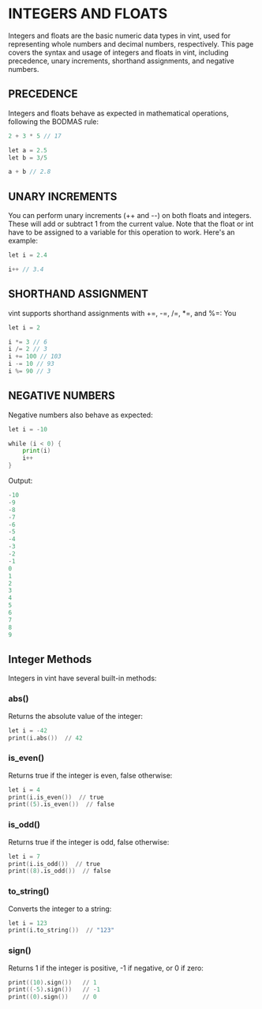 # INTEGERS  AND FLOATS 

Integers and floats are the basic numeric data types in vint, used for representing whole numbers and decimal numbers, respectively. This page covers the syntax and usage of integers and floats in vint, including precedence, unary increments, shorthand assignments, and negative numbers.

## PRECEDENCE

Integers and floats behave as expected in mathematical operations, following the BODMAS rule:
```go
2 + 3 * 5 // 17

let a = 2.5
let b = 3/5

a + b // 2.8
```

## UNARY INCREMENTS

You can perform unary increments (++ and --) on both floats and integers. These will add or subtract 1 from the current value. Note that the float or int have to be assigned to a variable for this operation to work. Here's an example:

```go
let i = 2.4

i++ // 3.4
```

## SHORTHAND ASSIGNMENT

vint supports shorthand assignments with +=, -=, /=, *=, and %=:
You
```go
let i = 2

i *= 3 // 6
i /= 2 // 3
i += 100 // 103
i -= 10 // 93
i %= 90 // 3
```

## NEGATIVE NUMBERS

Negative numbers also behave as expected:

```go
let i = -10

while (i < 0) {
    print(i)
    i++
}

```
Output:
```s
-10
-9
-8
-7
-6
-5
-4
-3
-2
-1
0
1
2
3
4
5
6
7
8
9 
```

## Integer Methods

Integers in vint have several built-in methods:

### abs()

Returns the absolute value of the integer:

```s
let i = -42
print(i.abs())  // 42
```

### is_even()

Returns true if the integer is even, false otherwise:

```s
let i = 4
print(i.is_even())  // true
print((5).is_even())  // false
```

### is_odd()

Returns true if the integer is odd, false otherwise:

```s
let i = 7
print(i.is_odd())  // true
print((8).is_odd())  // false
```

### to_string()

Converts the integer to a string:

```s
let i = 123
print(i.to_string())  // "123"
```

### sign()

Returns 1 if the integer is positive, -1 if negative, or 0 if zero:

```s
print((10).sign())   // 1
print((-5).sign())   // -1
print((0).sign())    // 0
```
